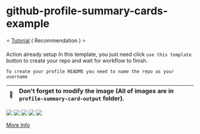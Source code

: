 # github-profile-summary-cards-example

:star: [Tutorial](https://github.com/vn7n24fzkq/github-profile-summary-cards/wiki/Toturial) ( Recommendation ) :star:

Action already setup In this template, you just need click `use this template` button to create your repo and wait for workflow to finish.

```To create your profile README you need to name the repo as your username```

| :bell: | Don't forget to modify the image (All of images are in `profile-summary-card-output` folder). |
| :-------: | :-------------------------------------------------------------------------------------------------------- |

[![](https://raw.githubusercontent.com/LazyDragon1123/github-profile-summary-cards-example/master/profile-summary-card-output/vue/0-profile-details.svg)](https://github.com/LazyDragon1123/github-profile-summary-cards)
[![](https://raw.githubusercontent.com/LazyDragon1123LazyDragon1123LazyDragon1123/github-profile-summary-cards-example/master/profile-summary-card-output/vue/1-repos-per-language.svg)](https://github.com/LazyDragon1123/github-profile-summary-cards) [![](https://raw.githubusercontent.com/LazyDragon1123/github-profile-summary-cards-example/master/profile-summary-card-output/vue/2-most-commit-language.svg)](https://github.com/LazyDragon1123/github-profile-summary-cards)
[![](https://raw.githubusercontent.com/LazyDragon1123LazyDragon1123/github-profile-summary-cards-example/master/profile-summary-card-output/vue/3-stats.svg)](https://github.com/LazyDragon1123/github-profile-summary-cards) [![](https://raw.githubusercontent.com/LazyDragon1123/github-profile-summary-cards-example/master/profile-summary-card-output/vue/4-productive-time.svg)](https://github.com/LazyDragon1123/github-profile-summary-cards)

[More Info](https://github.com/LazyDragon1123/github-profile-summary-cards)
